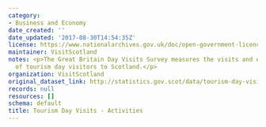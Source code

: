 ```yaml
---
category:
- Business and Economy
date_created: ''
date_updated: '2017-08-30T14:54:35Z'
license: https://www.nationalarchives.gov.uk/doc/open-government-licence/version/3/
maintainer: VisitScotland
notes: <p>The Great Britain Day Visits Survey measures the visits and expenditure
  of tourism day visitors to Scotland.</p>
organization: VisitScotland
original_dataset_link: http://statistics.gov.scot/data/tourism-day-visits---activities
records: null
resources: []
schema: default
title: Tourism Day Visits - Activities
---
```

